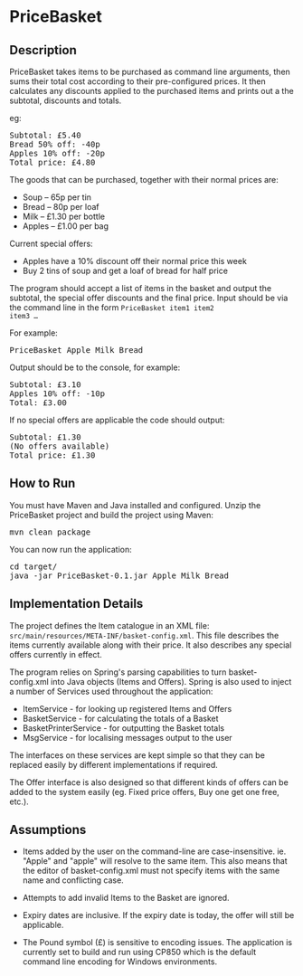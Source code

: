 PriceBasket 
===========

Description
-----------

PriceBasket takes items to be purchased as command line arguments, then sums their total cost according to their pre-configured prices. It then calculates any discounts applied to the purchased items and prints out a the subtotal, discounts and totals. 
 
eg:
<pre>
Subtotal: £5.40
Bread 50% off: -40p
Apples 10% off: -20p
Total price: £4.80
</pre>
 
The goods that can be purchased, together with their normal prices are: 

- Soup – 65p per tin 
- Bread – 80p per loaf 
- Milk – £1.30 per bottle
- Apples – £1.00 per bag

Current special offers: 

- Apples have a 10% discount off their normal price this week 
- Buy 2 tins of soup and get a loaf of bread for half price 

The program should accept a list of items in the basket and output the subtotal, the special offer discounts and the final price. Input should be via the command line in the form <code>PriceBasket item1 item2 item3 … </code>

For example: 
<pre>
PriceBasket Apple Milk Bread 
</pre>

Output should be to the console, for example: 
<pre>
Subtotal: £3.10 
Apples 10% off: -10p 
Total: £3.00 
</pre>
If no special offers are applicable the code should output: 
<pre>
Subtotal: £1.30 
(No offers available) 
Total price: £1.30
</pre>

How to Run
----------

You must have Maven and Java installed and configured. Unzip the PriceBasket project and build the project using Maven:
<pre>
mvn clean package
</pre>
You can now run the application:
<pre>
cd target/
java -jar PriceBasket-0.1.jar Apple Milk Bread
</pre>

Implementation Details
----------------------

The project defines the Item catalogue in an XML file: <code>src/main/resources/META-INF/basket-config.xml</code>. This file describes the items currently available along with their price. It also describes any special offers currently in effect.

The program relies on Spring's parsing capabilities to turn basket-config.xml into Java objects (Items and Offers). Spring is also used to inject a number of Services used throughout the application:

- ItemService - for looking up registered Items and Offers
- BasketService - for calculating the totals of a Basket
- BasketPrinterService - for outputting the Basket totals
- MsgService - for localising messages output to the user

The interfaces on these services are kept simple so that they can be replaced easily by different implementations if required.

The Offer interface is also designed so that different kinds of offers can be added to the system easily (eg. Fixed price offers, Buy one get one free, etc.).



Assumptions
-----------

- Items added by the user on the command-line are case-insensitive. ie. "Apple" and "apple" will resolve to the same item. This also means that the editor of basket-config.xml must not specify items with the same name and conflicting case.

- Attempts to add invalid Items to the Basket are ignored.

- Expiry dates are inclusive. If the expiry date is today, the offer will still be applicable.

- The Pound symbol (£) is sensitive to encoding issues. The application is currently set to build and run using CP850 which is the default command line encoding for Windows environments. 
